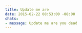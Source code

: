 ```yaml
---
title: Update me are
date: 2015-02-22 08:53:00 -08:00
chats:
- message: Update me are you dead
---
```


